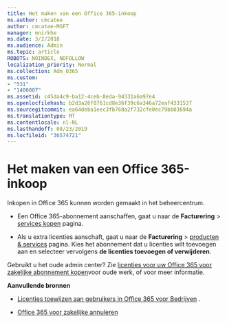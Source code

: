 ```yaml
---
title: Het maken van een Office 365-inkoop
ms.author: cmcatee
author: cmcatee-MSFT
manager: mnirkhe
ms.date: 3/2/2018
ms.audience: Admin
ms.topic: article
ROBOTS: NOINDEX, NOFOLLOW
localization_priority: Normal
ms.collection: Adm_O365
ms.custom:
- "531"
- "1400007"
ms.assetid: c45da4c9-ba12-4ceb-8eda-94331a6a97e4
ms.openlocfilehash: b2d3a26f0761cd8e36f39c6a346a72eaf4331537
ms.sourcegitcommit: ea64deba1eec3fb768a2f732cfe0ec79bb03694a
ms.translationtype: MT
ms.contentlocale: nl-NL
ms.lasthandoff: 08/23/2019
ms.locfileid: "36574721"
---
```

# <a name="how-to-make-an-office-365-purchase"></a>Het maken van een Office 365-inkoop

Inkopen in Office 365 kunnen worden gemaakt in het beheercentrum.
  
- Een Office 365-abonnement aanschaffen, gaat u naar de **Facturering** \> [services kopen](https://go.microsoft.com/fwlink/p/?linkid=868433) pagina.

- Als u extra licenties aanschaft, gaat u naar de **Facturering** \> [producten & services](https://go.microsoft.com/fwlink/p/?linkid=842054) pagina. Kies het abonnement dat u licenties wilt toevoegen aan en selecteer vervolgens **de licenties toevoegen of verwijderen**.
  
Gebruikt u het oude admin center? Zie [licenties voor uw Office 365 voor zakelijke abonnement kopen](https://docs.microsoft.com/office365/admin/subscriptions-and-billing/buy-licenses)voor oude werk, of voor meer informatie.

**Aanvullende bronnen**
  
- [Licenties toewijzen aan gebruikers in Office 365 voor Bedrijven](https://docs.microsoft.com/office365/admin/subscriptions-and-billing/assign-licenses-to-users) .

- [Office 365 voor zakelijke annuleren](https://docs.microsoft.com/office365/admin/subscriptions-and-billing/cancel-your-subscription)